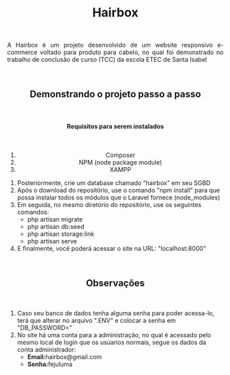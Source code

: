 <center><h1>Hairbox</h1></center>
<br/>
<p align="justify"> A Hairbox é um projeto desenvolvido de um website responsivo e-commerce voltado para produto para cabelo, no qual foi demonstrado no trabalho de conclusão de curso (TCC) da escola ETEC de Santa Isabel </p> <br/>


<center>
  <h2> Demonstrando o projeto passo a passo </h2> <br/>
  <h4> Requisitos para serem instalados </h4> <br/>
  <ol>
    <li> Composer </li>
    <li> NPM (node package module) </li>
    <li> XAMPP </li>
  </ol>
</center>
<ol>
  <li> Posteriormente, crie um database chamado "hairbox" em seu SGBD </li>
   <li> Após o download do repositório, use o comando "npm install" para que possa instalar todos os módulos que o Laravel fornece (node_modules)</li>
  <li> Em seguida, no mesmo diretório do repositório, use os seguintes comandos: 
    <ul>
      <li> php artisan migrate </li>
      <li> php artisan db:seed </li>
      <li> php artisan storage:link </li>
      <li> php artisan serve </li>
    </ul>
  </li>
  <li> E finalmente, você poderá acessar o site na URL: "localhost:8000" </li>
</ol>
<br/>
<center><h2> Observações </h2></center>
<br/>
<ol>
  <li> Caso seu banco de dados tenha alguma senha para poder acessa-lo, terá que alterar no arquivo ".ENV" e colocar a senha em "DB_PASSWORD=" </li> 
  <li> No site há uma conta para a administração, no qual é acessado pelo mesmo local de login que os usúarios normais, segue os dados da conta administrador:
      <ul>
        <li><b>Email:</b>hairbox@gmail.com</li>
        <li><b>Senha:</b>fejuluma</li>
      </ul>
  </li>
</ol>
